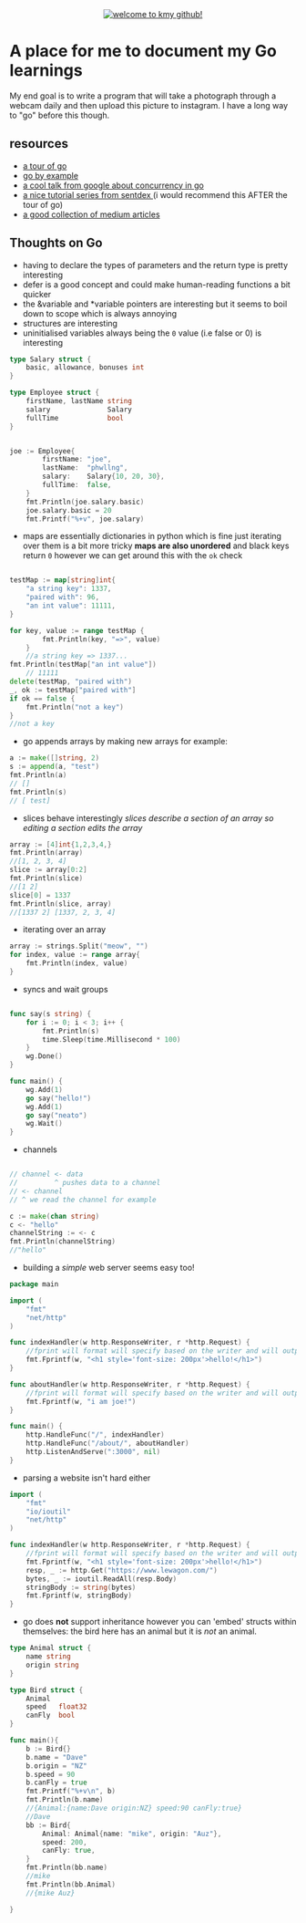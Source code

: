 <div align="center">
<a href="https://github.com/egonelbre/gophers" rel="some text">
	<img style="size: 30%;" src="https://raw.githubusercontent.com/egonelbre/gophers/master/.thumb/animation/gopher-dance-long-3x.gif" alt="welcome to kmy github!">
	</a>
</div>

# A place for me to document my Go learnings
<p>My end goal is to write a program that will take a photograph through a webcam daily and then upload this picture to instagram. I have a long way to "go" before this though.</p>

## resources

* [a tour of go](https://tour.golang.org)
* [go by example](https://gobyexample.com)
* [a cool talk from google about concurrency in go](https://www.youtube.com/watch?v=f6kdp27TYZs)
* [a nice tutorial series from sentdex ](https://www.youtube.com/playlist?list=PLQVvvaa0QuDeF3hP0wQoSxpkqgRcgxMqX) (i would recommend this AFTER the tour of go)
* [a good collection of medium articles](https://medium.com/rungo?source=post_page-----79b82836838b--------------------------------)

## Thoughts on Go

* having to declare the types of parameters and the return type is pretty interesting
* defer is a good concept and could make human-reading functions a bit quicker
* the &variable and *variable pointers are interesting but it seems to boil down to scope which is always annoying
* structures are interesting
* uninitialised variables always being the `0` value (i.e false or 0) is interesting 

```go
type Salary struct {
	basic, allowance, bonuses int
}

type Employee struct {
	firstName, lastName string
	salary              Salary
	fullTime            bool
}


joe := Employee{
		firstName: "joe",
		lastName:  "phwllng",
		salary:    Salary{10, 20, 30},
		fullTime:  false,
	}
	fmt.Println(joe.salary.basic)
	joe.salary.basic = 20
	fmt.Printf("%+v", joe.salary)

```
* maps are essentially dictionaries in python which is fine just iterating over them is a bit more tricky **maps are also unordered** and black keys return `0` however we can get around this with the `ok` check

```go

testMap := map[string]int{
	"a string key": 1337,
	"paired with": 96,
	"an int value": 11111,
}

for key, value := range testMap {
		fmt.Println(key, "=>", value)
	}
	//a string key => 1337...
fmt.Println(testMap["an int value"])
	// 11111
delete(testMap, "paired with")	
_, ok := testMap["paired with"]
if ok == false {
	fmt.Println("not a key")
}
//not a key
```

* go appends arrays by making new arrays for example:

```go
a := make([]string, 2)
s := append(a, "test")
fmt.Println(a)
// []
fmt.Println(s)
// [ test]
```

* slices behave interestingly
_slices describe a section of an array so editing a section edits the array_

```go
array := [4]int{1,2,3,4,}
fmt.Println(array)
//[1, 2, 3, 4]
slice := array[0:2]
fmt.Println(slice)
//[1 2]
slice[0] = 1337
fmt.Println(slice, array)
//[1337 2] [1337, 2, 3, 4]
```

* iterating over an array

```go
array := strings.Split("meow", "")
for index, value := range array{
	fmt.Println(index, value)
}
```

* syncs and wait groups

```go

func say(s string) {
	for i := 0; i < 3; i++ {
		fmt.Println(s)
		time.Sleep(time.Millisecond * 100)
	}
	wg.Done()
}

func main() {
	wg.Add(1)
	go say("hello!")
	wg.Add(1)
	go say("neato")
	wg.Wait()
}


```
* channels

```go

// channel <- data
//         ^ pushes data to a channel
// <- channel
// ^ we read the channel for example

c := make(chan string)
c <- "hello"
channelString := <- c
fmt.Println(channelString)
//"hello"


```

* building a _simple_ web server seems easy too!

```go
package main

import (
	"fmt"
	"net/http"
)

func indexHandler(w http.ResponseWriter, r *http.Request) {
	//fprint will format will specify based on the writer and will output hello
	fmt.Fprintf(w, "<h1 style='font-size: 200px'>hello!</h1>")
}

func aboutHandler(w http.ResponseWriter, r *http.Request) {
	//fprint will format will specify based on the writer and will output hello
	fmt.Fprintf(w, "i am joe!")
}

func main() {
	http.HandleFunc("/", indexHandler)
	http.HandleFunc("/about/", aboutHandler)
	http.ListenAndServe(":3000", nil)
}
```
* parsing a website isn't hard either

```go
import (
	"fmt"
	"io/ioutil"
	"net/http"
)

func indexHandler(w http.ResponseWriter, r *http.Request) {
	//fprint will format will specify based on the writer and will output hello
	fmt.Fprintf(w, "<h1 style='font-size: 200px'>hello!</h1>")
	resp, _ := http.Get("https://www.lewagon.com/")
	bytes, _ := ioutil.ReadAll(resp.Body)
	stringBody := string(bytes)
	fmt.Fprintf(w, stringBody)
}
```

* go does **not** support inheritance however you can 'embed' structs within themselves: the bird here has an animal but it is _not_ an animal.

```go
type Animal struct {
	name string
	origin string
}

type Bird struct {
	Animal
	speed	float32
	canFly	bool
}

func main(){
	b := Bird{}
	b.name = "Dave"
	b.origin = "NZ"
	b.speed = 90
	b.canFly = true
	fmt.Printf("%+v\n", b)
	fmt.Println(b.name)
	//{Animal:{name:Dave origin:NZ} speed:90 canFly:true}
	//Dave
	bb := Bird{
		Animal: Animal{name: "mike", origin: "Auz"},
		speed: 200,
		canFly: true,
	}
	fmt.Println(bb.name)
	//mike
	fmt.Println(bb.Animal)
	//{mike Auz}

}
```